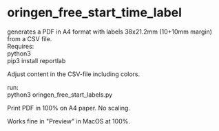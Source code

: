 # oringen_free_start_time_label
generates a PDF in A4 format with labels 38x21.2mm (10+10mm margin) from a CSV file.  
Requires:  
python3  
pip3 install reportlab
  
  
Adjust content in the CSV-file including colors.  
  
run:  
python3 oringen_free_start_labels.py  
  
Print PDF in 100% on A4 paper. No scaling.  
  
Works fine in "Preview" in MacOS at 100%.  


